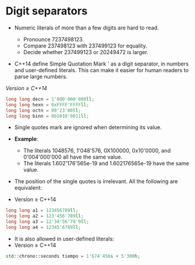 # Digit separators

- Numeric literals of more than a few digits are hard to read.
	- Pronounce 7237498123.
	- Compare 237498123 with 237499123 for equality.
	- Decide whether 237499123 or 20249472 is larger.

- C++14 define Simple Quotation Mark ' as a digit separator, in numbers and user-defined literals. This can make it easier for human readers to parse large numbers.

*Version ≥ C++14*
```cpp
long long decn = 1'000'000'000ll;
long long hexn = 0xFFFF'FFFFll;
long long octn = 00'23'00ll;
long long binn = 0b1010'0011ll;
```

- Single quotes mark are ignored when determining its value.
- **Example**:
	 - The literals 1048576, 1'048'576, 0X100000, 0x10'0000, and 0'004'000'000 all have the same value.
	 - The literals 1.602'176'565e-19 and 1.602176565e-19 have the same value.

- The position of the single quotes is irrelevant. All the following are equivalent:

- Version ≥ C++14
```cpp
long long a1 = 123456789ll;
long long a2 = 123'456'789ll;
long long a3 = 12'34'56'78'9ll;
long long a4 = 12345'6789ll;
```

- It is also allowed in user-defined literals:
- Version ≥ C++14
```cpp
std::chrono::seconds tiempo = 1'674'456s + 5'300h;
```